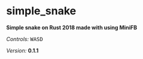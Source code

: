 # simple_snake
**Simple snake on Rust 2018 made with using MiniFB**

*Controls:* <kbd>W</kbd><kbd>A</kbd><kbd>S</kbd><kbd>D</kbd>

*Version:* **0.1.1** 

